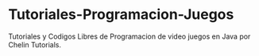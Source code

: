 Tutoriales-Programacion-Juegos
==============================

Tutoriales y Codigos Libres de Programacion de video juegos en Java por Chelin Tutorials.
